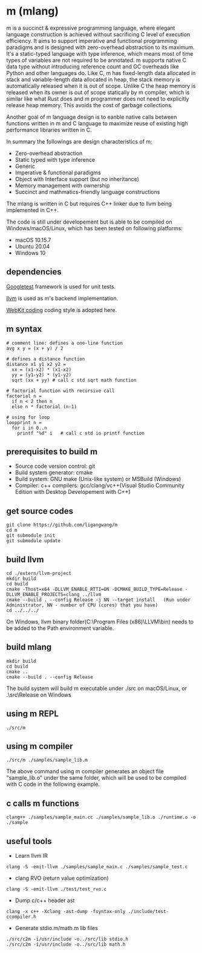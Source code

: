 # m (mlang)
m is a succinct & expressive programming language, where elegant language construction is achieved without sacrificing C level of execution efficiency. It aims to support imperative and functional programming paradigms and is designed with zero-overhead abstraction to its maximum. It's a static-typed language with type inference, which means most of time types of variables are not required to be annotated. m supports native C data type without introducing reference count and GC overheads like Python and other languages do. Like C, m has fixed-length data allocated in stack and variable-length data allocated in heap, the stack memory is automatically released when it is out of scope. Unlike C the heap memory is released when its owner is out of scope statically by m compiler, which is similar like what Rust does and m programmer does not need to explicitly release heap memory. This avoids the cost of garbage collections.

Another goal of m language design is to eanble native calls between functions written in m and C language to maximize reuse of existing high performance libraries written in C.

In summary the followings are design characteristics of m:
* Zero-overhead abstraction
* Static typed with type inference
* Generic
* Imperative & functional paradigms
* Object with Interface support (but no inheritance)
* Memory management with ownership
* Succinct and mathmatics-friendly language constructions

The mlang is written in C but requires C++ linker due to llvm being implemented in C++. 

The code is still under developement but is able to be compiled on Windows/macOS/Linux, which has been tested on following platforms:
* macOS 10.15.7
* Ubuntu 20.04
* Windows 10


## dependencies

[Googletest](https://github.com/google/googletest) framework is used for unit tests.

[llvm](https://github.com/llvm/llvm-project) is used as m's backend implementation.

[WebKit coding](https://webkit.org/code-style-guidelines/) coding style is adopted here.

## m syntax
```
# comment line: defines a one-line function
avg x y = (x + y) / 2

# defines a distance function
distance x1 y1 x2 y2 = 
  xx = (x1-x2) * (x1-x2)
  yy = (y1-y2) * (y1-y2)
  sqrt (xx + yy) # call c std sqrt math function

# factorial function with recursive call
factorial n = 
  if n < 2 then n
  else n * factorial (n-1)

# using for loop
loopprint n = 
  for i in 0..n
    printf "%d" i   # call c std io printf function
```

## prerequisites to build m
* Source code version control: git
* Build system generator: cmake
* Build system: GNU make (Unix-like system) or MSBuild (Windows)
* Compiler: c++ compilers: gcc/clang/vc++(Visual Studio Community Edition with Desktop Developement with C++) 

## get source codes
```
git clone https://github.com/ligangwang/m
cd m
git submodule init
git submodule update
```

## build llvm
```
cd ./extern/llvm-project
mkdir build
cd build
cmake -Thost=x64 -DLLVM_ENABLE_RTTI=ON -DCMAKE_BUILD_TYPE=Release -DLLVM_ENABLE_PROJECTS=clang ../llvm
cmake --build . --config Release -j NN --target install   (Run under Administrator, NN - number of CPU (cores) that you have)
cd ../../../
```
On Windows, llvm binary folder(C:\Program Files (x86)\LLVM\bin) needs to be added to the Path environment variable. 

## build mlang
```
mkdir build
cd build
cmake ..
cmake --build . --config Release
```
The build system will build m executable under ./src on macOS/Linux, or .\src\Release on Windows

## using m REPL
```
./src/m
```

## using m compiler
```
./src/m ./samples/sample_lib.m
```
The above command using m compiler generates an object file "sample_lib.o" under the same folder, which will be used to be compiled with C code in the following example.

## c calls m functions
```
clang++ ./samples/sample_main.cc ./samples/sample_lib.o ./runtime.o -o ./sample
```

## useful tools
* Learn llvm IR
```
clang -S -emit-llvm ./samples/sample_main.c ./samples/sample_test.c
```

* clang RVO (return value optimization)
```
clang -S -emit-llvm ./test/test_rvo.c
```

* Dump c/c++ header ast
```
clang -x c++ -Xclang -ast-dump -fsyntax-only ./include/test-ccompiler.h
```


* Generate stdio.m/math.m lib files
```
./src/c2m -i/usr/include -o../src/lib stdio.h
./src/c2m -i/usr/include -o../src/lib math.h
```
